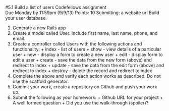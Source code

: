 #5.1 Build a list of users
Codefellows assignment
Due Monday by 11:59pm (9/9/13)
Points: 10
Submitting: a website url
Build your user database.

  1. Generate a new Rails app
  2. Create a model called User. Include first name, last name, phone, and email.
  3. Create a controller called Users with the following actions and functionality:
    + index - list of users
    + show - view details of a particular user
    + new - display a form to create a new user
    + edit - display form to edit a user
    + create - save the data from the new form (above) and redirect to index
    + update - save the data from the edit form (above) and redirect to index
    + destroy - delete the record and redirect to index
  4. Complete the above and verify each action works as described. Do not use the scaffold generator.
  5. Commit your work, create a repository on Github and push your work up.
  6. Submit the following as your homework:
    + Github URL for your project
    + A well formed question
    + Did you use the walk-through (spoiler)?
